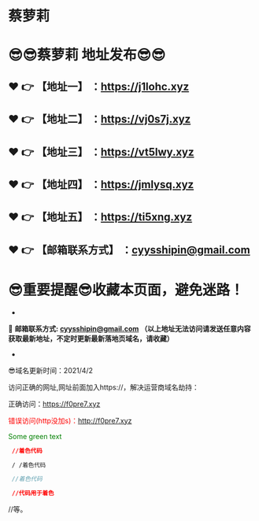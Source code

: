 # 蔡萝莉
:sunglasses::sunglasses:蔡萝莉 地址发布:sunglasses::sunglasses:
==
:heart: :point_right: 【地址一】 ：https://j1lohc.xyz
------
:heart: :point_right: 【地址二】 ：https://vj0s7j.xyz
------
:heart: :point_right: 【地址三】 ：https://vt5lwy.xyz
------
:heart: :point_right: 【地址四】 ：https://jmlysq.xyz
------
:heart: :point_right: 【地址五】 ：https://ti5xng.xyz
------
:heart: :point_right: 【邮箱联系方式】 ：cyysshipin@gmail.com
------
:sunglasses:重要提醒:sunglasses:收藏本页面，避免迷路！
==

-

:e-mail: __邮箱联系方式: cyysshipin@gmail.com （以上地址无法访问请发送任意内容获取最新地址，不定时更新最新落地页域名，请收藏）__

-

:sunglasses:域名更新时间：2021/4/2

访问正确的网址,网址前面加入https://，解决运营商域名劫持：

正确访问：https://f0pre7.xyz

<font color=#FF0000 >错误访问(http没加s)：http://f0pre7.xyz</font>

<span style="color: green"> Some green text </span>

 
```json 
 //着色代码
```
```html 
 / /着色代码
```
```js 
 //着色代码
```
```css 
 //代码用于着色
```
 //等。
 

